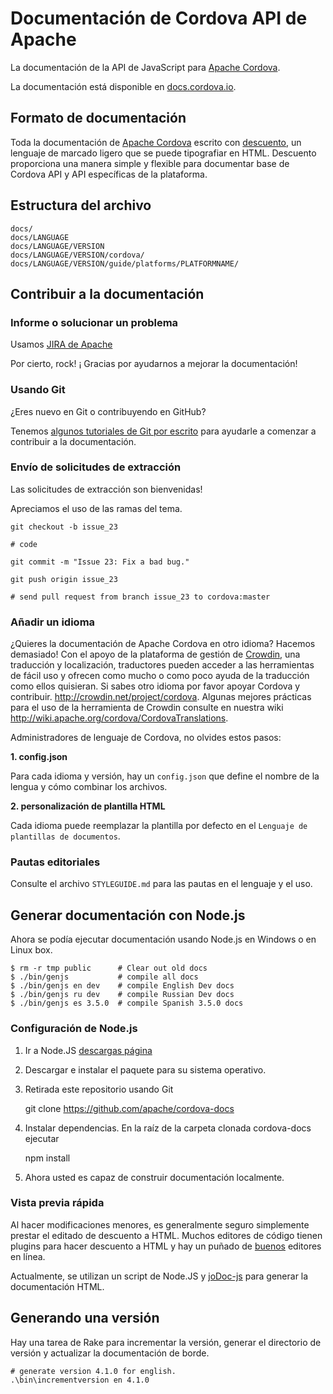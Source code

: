 # Documentación de Cordova API de Apache

La documentación de la API de JavaScript para [Apache Cordova](http://cordova.io/).

La documentación está disponible en [docs.cordova.io](http://docs.cordova.io/).

## Formato de documentación

Toda la documentación de [Apache Cordova](http://cordova.io/) escrito con [descuento](http://daringfireball.net/projects/markdown/syntax), un lenguaje de marcado ligero que se puede tipografiar en HTML. Descuento proporciona una manera simple y flexible para documentar base de Cordova API y API específicas de la plataforma.

## Estructura del archivo

    docs/
    docs/LANGUAGE
    docs/LANGUAGE/VERSION
    docs/LANGUAGE/VERSION/cordova/
    docs/LANGUAGE/VERSION/guide/platforms/PLATFORMNAME/


## Contribuir a la documentación

### Informe o solucionar un problema

Usamos [JIRA de Apache](https://issues.apache.org/jira/browse/CB)

Por cierto, rock! ¡ Gracias por ayudarnos a mejorar la documentación!

### Usando Git

¿Eres nuevo en Git o contribuyendo en GitHub?

Tenemos [algunos tutoriales de Git por escrito](http://wiki.apache.org/cordova/ContributorWorkflow) para ayudarle a comenzar a contribuir a la documentación.

### Envío de solicitudes de extracción

Las solicitudes de extracción son bienvenidas!

Apreciamos el uso de las ramas del tema.

    git checkout -b issue_23

    # code

    git commit -m "Issue 23: Fix a bad bug."

    git push origin issue_23

    # send pull request from branch issue_23 to cordova:master


### Añadir un idioma

¿Quieres la documentación de Apache Cordova en otro idioma? Hacemos demasiado! Con el apoyo de la plataforma de gestión de [Crowdin](http://crowdin.net/project/cordova), una traducción y localización, traductores pueden acceder a las herramientas de fácil uso y ofrecen como mucho o como poco ayuda de la traducción como ellos quisieran. Si sabes otro idioma por favor apoyar Cordova y contribuir. http://crowdin.net/project/cordova. Algunas mejores prácticas para el uso de la herramienta de Crowdin consulte en nuestra wiki http://wiki.apache.org/cordova/CordovaTranslations.

Administradores de lenguaje de Cordova, no olvides estos pasos:

**1. config.json**

Para cada idioma y versión, hay un `config.json` que define el nombre de la lengua y cómo combinar los archivos.

**2. personalización de plantilla HTML**

Cada idioma puede reemplazar la plantilla por defecto en el `Lenguaje de plantillas de documentos`.

### Pautas editoriales

Consulte el archivo `STYLEGUIDE.md` para las pautas en el lenguaje y el uso.

## Generar documentación con Node.js

Ahora se podía ejecutar documentación usando Node.js en Windows o en Linux box.

    $ rm -r tmp public      # Clear out old docs
    $ ./bin/genjs           # compile all docs
    $ ./bin/genjs en dev    # compile English Dev docs
    $ ./bin/genjs ru dev    # compile Russian Dev docs
    $ ./bin/genjs es 3.5.0  # compile Spanish 3.5.0 docs


### Configuración de Node.js

  1. Ir a Node.JS [descargas página](http://nodejs.org/download/)
  2. Descargar e instalar el paquete para su sistema operativo.
  3. Retirada este repositorio usando Git

        git clone https://github.com/apache/cordova-docs


  4. Instalar dependencias. En la raíz de la carpeta clonada cordova-docs ejecutar

        npm install


  5. Ahora usted es capaz de construir documentación localmente.

### Vista previa rápida

Al hacer modificaciones menores, es generalmente seguro simplemente prestar el editado de descuento a HTML. Muchos editores de código tienen plugins para hacer descuento a HTML y hay un puñado de [buenos](http://dillinger.io/) editores en línea.

Actualmente, se utilizan un script de Node.JS y [joDoc-js](https://github.com/kant2002/jodoc-js) para generar la documentación HTML.

## Generando una versión

Hay una tarea de Rake para incrementar la versión, generar el directorio de versión y actualizar la documentación de borde.

    # generate version 4.1.0 for english.
    .\bin\incrementversion en 4.1.0
